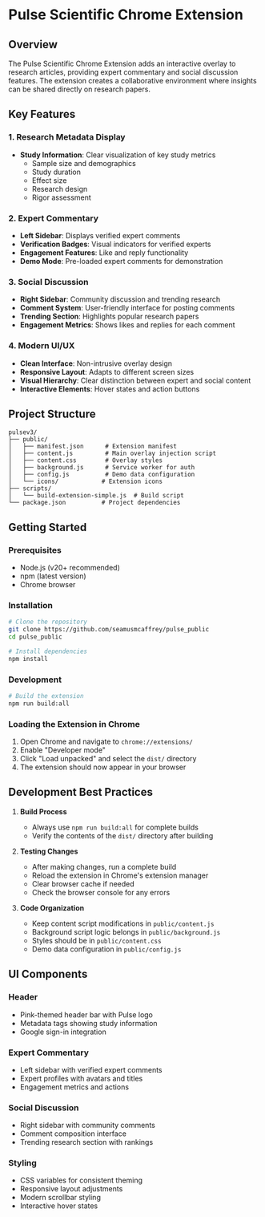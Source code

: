 # Pulse Scientific Chrome Extension

## Overview

The Pulse Scientific Chrome Extension adds an interactive overlay to research articles, providing expert commentary and social discussion features. The extension creates a collaborative environment where insights can be shared directly on research papers.

## Key Features

### 1. Research Metadata Display
- **Study Information**: Clear visualization of key study metrics
  - Sample size and demographics
  - Study duration
  - Effect size
  - Research design
  - Rigor assessment

### 2. Expert Commentary
- **Left Sidebar**: Displays verified expert comments
- **Verification Badges**: Visual indicators for verified experts
- **Engagement Features**: Like and reply functionality
- **Demo Mode**: Pre-loaded expert comments for demonstration

### 3. Social Discussion
- **Right Sidebar**: Community discussion and trending research
- **Comment System**: User-friendly interface for posting comments
- **Trending Section**: Highlights popular research papers
- **Engagement Metrics**: Shows likes and replies for each comment

### 4. Modern UI/UX
- **Clean Interface**: Non-intrusive overlay design
- **Responsive Layout**: Adapts to different screen sizes
- **Visual Hierarchy**: Clear distinction between expert and social content
- **Interactive Elements**: Hover states and action buttons

## Project Structure

```
pulsev3/
├── public/
│   ├── manifest.json      # Extension manifest
│   ├── content.js         # Main overlay injection script
│   ├── content.css        # Overlay styles
│   ├── background.js      # Service worker for auth
│   ├── config.js          # Demo data configuration
│   └── icons/            # Extension icons
├── scripts/
│   └── build-extension-simple.js  # Build script
└── package.json          # Project dependencies
```

## Getting Started

### Prerequisites

- Node.js (v20+ recommended)
- npm (latest version)
- Chrome browser

### Installation

```bash
# Clone the repository
git clone https://github.com/seamusmcaffrey/pulse_public
cd pulse_public

# Install dependencies
npm install
```

### Development

```bash
# Build the extension
npm run build:all
```

### Loading the Extension in Chrome

1. Open Chrome and navigate to `chrome://extensions/`
2. Enable "Developer mode"
3. Click "Load unpacked" and select the `dist/` directory
4. The extension should now appear in your browser

## Development Best Practices

1. **Build Process**
   - Always use `npm run build:all` for complete builds
   - Verify the contents of the `dist/` directory after building

2. **Testing Changes**
   - After making changes, run a complete build
   - Reload the extension in Chrome's extension manager
   - Clear browser cache if needed
   - Check the browser console for any errors

3. **Code Organization**
   - Keep content script modifications in `public/content.js`
   - Background script logic belongs in `public/background.js`
   - Styles should be in `public/content.css`
   - Demo data configuration in `public/config.js`

## UI Components

### Header
- Pink-themed header bar with Pulse logo
- Metadata tags showing study information
- Google sign-in integration

### Expert Commentary
- Left sidebar with verified expert comments
- Expert profiles with avatars and titles
- Engagement metrics and actions

### Social Discussion
- Right sidebar with community comments
- Comment composition interface
- Trending research section with rankings

### Styling
- CSS variables for consistent theming
- Responsive layout adjustments
- Modern scrollbar styling
- Interactive hover states
